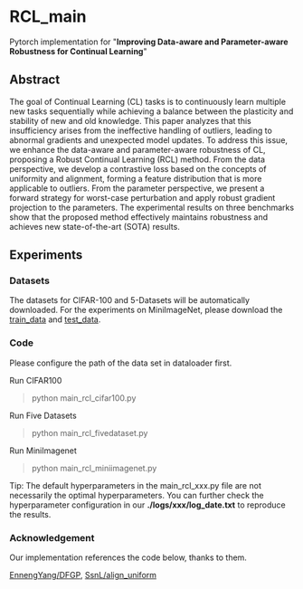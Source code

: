 # RCL_main

Pytorch implementation for "**Improving Data-aware and Parameter-aware Robustness for Continual Learning**"

## Abstract
The goal of Continual Learning (CL) tasks is to continuously learn multiple new tasks sequentially while achieving a balance between the plasticity and stability of new and old knowledge. This paper analyzes that this insufficiency arises from the ineffective handling of outliers, leading to abnormal gradients and unexpected model updates. To address this issue, we enhance the data-aware and parameter-aware robustness of CL, proposing a Robust Continual Learning (RCL) method. From the data perspective, we develop a contrastive loss based on the concepts of uniformity and alignment, forming a feature distribution that is more applicable to outliers. From the parameter perspective, we present a forward strategy for worst-case perturbation and apply robust gradient projection to the parameters. The experimental results on three benchmarks show that the proposed method effectively maintains robustness and achieves new state-of-the-art (SOTA) results.

## Experiments

### Datasets

The datasets for CIFAR-100 and 5-Datasets will be automatically downloaded. For the experiments on MiniImageNet, please download the [train_data](https://drive.google.com/file/d/1fm6TcKIwELbuoEOOdvxq72TtUlZlvGIm/view?usp=sharing) and [test_data](https://drive.google.com/file/d/1RA-MluRWM4fqxG9HQbQBBVVjDddYPCri/view?usp=sharing).

### Code

Please configure the path of the data set in dataloader first.

Run CIFAR100
> python main_rcl_cifar100.py

Run Five Datasets
> python main_rcl_fivedataset.py

Run MiniImagenet
> python main_rcl_miniimagenet.py


Tip: The default hyperparameters in the main_rcl_xxx.py file are not necessarily the optimal hyperparameters. You can further check the hyperparameter configuration in our **./logs/xxx/log_date.txt** to reproduce the results.


### Acknowledgement
Our implementation references the code below, thanks to them.

[EnnengYang/DFGP](https://github.com/EnnengYang/DFGP), [SsnL/align_uniform](https://github.com/SsnL/align_uniform)
